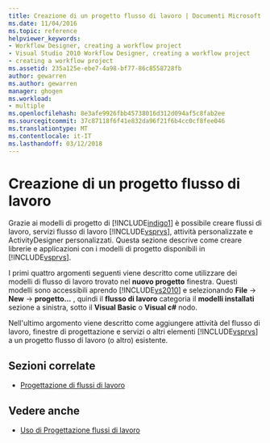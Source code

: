 ```yaml
---
title: Creazione di un progetto flusso di lavoro | Documenti Microsoft
ms.date: 11/04/2016
ms.topic: reference
helpviewer_keywords:
- Workflow Designer, creating a workflow project
- Visual Studio 2010 Workflow Designer, creating a workflow project
- creating a workflow project
ms.assetid: 235a125e-ebe7-4a98-bf77-86c8558728fb
author: gewarren
ms.author: gewarren
manager: ghogen
ms.workload:
- multiple
ms.openlocfilehash: 8e3afe9926fbb45738016d312d094af5c8fab2ee
ms.sourcegitcommit: 37c87118f6f41e832da96f21f6b4cc0cf8fee046
ms.translationtype: MT
ms.contentlocale: it-IT
ms.lasthandoff: 03/12/2018
---
```

# <a name="creating-a-workflow-project"></a>Creazione di un progetto flusso di lavoro

Grazie ai modelli di progetto di [!INCLUDE[indigo1](../workflow-designer/includes/indigo1_md.md)] è possibile creare flussi di lavoro, servizi flusso di lavoro [!INCLUDE[vsprvs](../code-quality/includes/vsprvs_md.md)], attività personalizzate e ActivityDesigner personalizzati. Questa sezione descrive come creare librerie e applicazioni con i modelli di progetto disponibili in [!INCLUDE[vsprvs](../code-quality/includes/vsprvs_md.md)].

I primi quattro argomenti seguenti viene descritto come utilizzare dei modelli di flusso di lavoro trovato nel **nuovo progetto** finestra. Questi modelli sono accessibili aprendo [!INCLUDE[vs2010](../misc/includes/vs2010_md.md)] e selezionando **File** -> **New** -> **progetto...** , quindi il **flusso di lavoro** categoria il **modelli installati** sezione a sinistra, sotto il **Visual Basic** o **Visual c#** nodo.

Nell'ultimo argomento viene descritto come aggiungere attività del flusso di lavoro, finestre di progettazione e servizi o altri elementi [!INCLUDE[vsprvs](../code-quality/includes/vsprvs_md.md)] a un progetto flusso di lavoro (o altro) esistente.

## <a name="related-sections"></a>Sezioni correlate

- [Progettazione di flussi di lavoro](/dotnet/framework/windows-workflow-foundation/designing-workflows)

## <a name="see-also"></a>Vedere anche

- [Uso di Progettazione flussi di lavoro](../workflow-designer/using-the-workflow-designer.md)